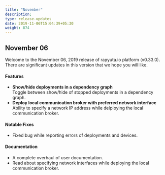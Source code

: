 ```yaml
---
title: "November"
description:
type: release-updates
date: 2019-11-06T15:04:39+05:30
weight: 874
---
```

## November 06
Welcome to the November 06, 2019 release of rapyuta.io platform (v0.33.0).
There are significant updates in this version that we hope you will like.

#### Features

* **Show/hide deployments in a dependency graph**    
  Toggle between show/hide of stopped deployments in a dependency graph.
* **Deploy local communication broker with preferred network interface**    
  Ability to specify a network IP address while delploying the local communication
  broker.

#### Notable Fixes

* Fixed bug while reporting errors of deployments and devices.

#### Documentation

* A complete overhaul of user documentation.
* Read about specifying network interfaces while deploying the local
  communication broker.